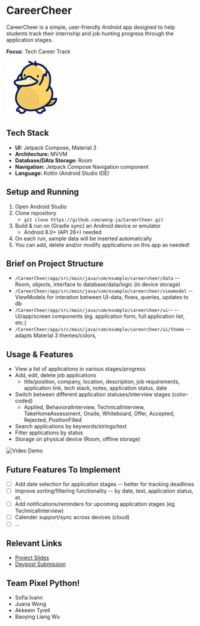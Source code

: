 # CareerCheer

CareerCheer is a simple, user-friendly Android app designed to help students track their internship and job hunting progress through the application stages.

**Focus**: Tech Career Track

<img src="./Cheer.png" alt="App Logo" height="150"/>

## Tech Stack

- **UI:** Jetpack Compose, Material 3
- **Architecture:** MVVM
- **Database/DAta Storage:** Room
- **Navigation:** Jetpack Compose Navigation component
- **Language:** Kotlin (Android Studio IDE)

## Setup and Running

1. Open Android Studio
2. Clone repository
   - ```git clone https://github.com/wong-ja/CareerCheer.git```
3. Build & run on (Gradle sync) an Android device or emulator 
   - Android 8.0+ (API 26+) needed
4. On each run, sample data will be inserted automatically
5. You can add, delete and/or modify applications on this app as needed!

## Brief on Project Structure

- `/CareerCheer/app/src/main/java/com/example/careercheer/data` -- Room, objects, interface to database/data/logic (in device storage)
- `/CareerCheer/app/src/main/java/com/example/careercheer/viewmodel` -- ViewModels for interation between UI-data, flows, queries, updates to db
- `/CareerCheer/app/src/main/java/com/example/careercheer/ui`-- -- UI/app/screen components (eg. application form, full application list, etc.)
- `/CareerCheer/app/src/main/java/com/example/careercheer/ui/theme` -- adapts Material 3 themes/colors, 

## Usage & Features

- View a list of applications in various stages/progress
- Add, edit, delete job applications
  - title/position, company, location, description, job requirements, application link, tech stack, notes, application status, date
- Switch between different application statuses/interview stages (color-coded)
  - Applied, BehavioralInterview, TechnicalInterview, TakeHomeAssessment, Onsite, Whiteboard, Offer, Accepted, Rejected, PositionFilled
- Search applications by keywords/strings/text
- Filter applications by status
- Storage on physical device (Room, offline storage)

<img src='https://github.com/wong-ja/CareerCheer/blob/main/CareerCheer.gif' title='Video Demo' width='300' alt='Video Demo' />

## Future Features To Implement

- [ ] Add date selection for application stages -- better for tracking deadlines
- [ ] Improve sorting/filtering functionality -- by date, text, application status, et.
- [ ] Add notifications/reminders for upcoming application stages (eg. TechnicalInterview)
- [ ] Calender support/sync across devices (cloud)
- [ ] ...

## Relevant Links

- [Project Slides](https://docs.google.com/presentation/d/1cGz08eMRJCVz6jznCAByW_RDRnLS2P0OPy6Wf_bHAlo/edit?usp=sharing)
- [Devpost Submission](https://devpost.com/software/careercheer)

## Team Pixel Python!

- Sofia Ivann 
- Juana Wong 
- Akkeem Tyrell 
- Baoying Liang Wu
